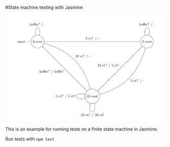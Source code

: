 #State machine testing with Jasmine
![DFA](fsmcoffee.png)

This is an example for running tests on a finite state machine in Jasmine.

Run tests with `npm test`